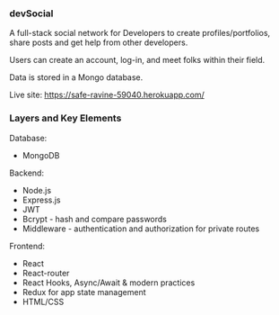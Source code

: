 ### devSocial

A full-stack social network for Developers to create profiles/portfolios, share posts and get help from other developers.

Users can create an account, log-in, and meet folks within their field.

Data is stored in a Mongo database.

Live site: https://safe-ravine-59040.herokuapp.com/

### Layers and Key Elements

Database:
* MongoDB

Backend:
* Node.js
* Express.js
* JWT
* Bcrypt - hash and compare passwords
* Middleware - authentication and authorization for private routes

Frontend:
* React
* React-router
* React Hooks, Async/Await & modern practices
* Redux for app state management
* HTML/CSS
